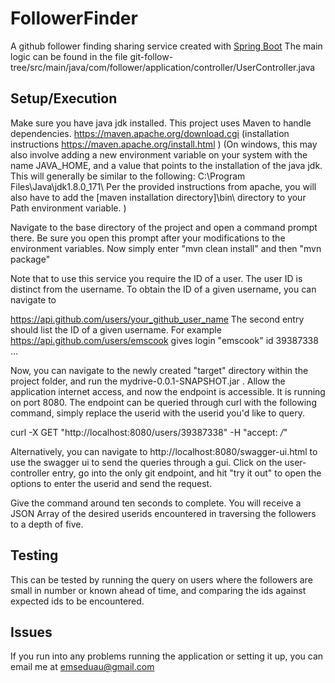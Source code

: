 # FollowerFinder

A github follower finding sharing service created with [Spring Boot](https://spring.io/projects/spring-boot)
The main logic can be found in the file git-follow-tree/src/main/java/com/follower/application/controller/UserController.java

## Setup/Execution
Make sure you have java jdk installed.
This project uses Maven to handle dependencies. 
https://maven.apache.org/download.cgi
(installation instructions https://maven.apache.org/install.html )
(On windows, this may also involve adding a new environment variable on your system with the name JAVA_HOME, and a value that points to the installation of the java jdk. This will generally be similar to the following: C:\Program Files\Java\jdk1.8.0_171\ 
Per the provided instructions from apache, you will also have to add the [maven installation directory]\bin\ directory to your Path environment variable.
)

Navigate to the base directory of the project and open a command prompt there. Be sure you open this prompt after your modifications to the environment variables. 
Now simply enter "mvn clean install"
and then "mvn package"

Note that to use this service you require the ID of a user. The user ID is distinct from the username. To obtain the ID of a given username, you can navigate to

https://api.github.com/users/your_github_user_name
The second entry should list the ID of a given username. For example
https://api.github.com/users/emscook
gives 
login	"emscook"
id	39387338
...

Now, you can navigate to the newly created "target" directory within the project folder, and run the mydrive-0.0.1-SNAPSHOT.jar .
Allow the application internet access, and now the endpoint is accessible. It is running on port 8080.
The endpoint can be queried through curl with the following command, simply replace the userid with the userid you'd like to query. 

curl -X GET "http://localhost:8080/users/39387338" -H  "accept: */*"

Alternatively, you can navigate to http://localhost:8080/swagger-ui.html to use the swagger ui to send the queries through a gui. Click on the user-controller entry, go into the only git endpoint, and hit "try it out" to open the options to enter the userid and send the request.

Give the command around ten seconds to complete. You will receive a JSON Array of the desired userids encountered in traversing the followers to a depth of five.

## Testing
This can be tested by running the query on users where the followers are small in number or known ahead of time, and comparing the ids against expected ids to be encountered.

## Issues
If you run into any problems running the application or setting it up, you can email me at emseduau@gmail.com
